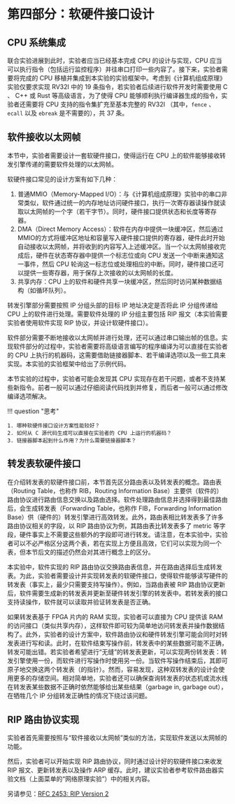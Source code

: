 # 第四部分：软硬件接口设计

## CPU 系统集成

联合实验进展到此时，实验者应当已经基本完成 CPU 的设计与实现，CPU 应当可以执行指令（包括运行监控程序）并往串口打印一些内容了。接下来，实验者需要将完成的 CPU 移植并集成到本实验的实验框架中。考虑到《计算机组成原理》实验仅要求实现 RV32I 中的 19 条指令，若实验者后续进行软件开发时需要使用 C 、 C++ 或 Rust 等高级语言，为了使得 CPU 能够顺利执行编译器生成的指令，实验者还需要将 CPU 支持的指令集扩充至基本完整的 RV32I （其中，`fence` 、 `ecall` 以及 `ebreak` 是不需要的），共 37 条。

## 软件接收以太网帧

本节中，实验者需要设计一套软硬件接口，使得运行在 CPU 上的软件能够接收转发引擎传递的需要软件处理的以太网帧。

软硬件接口常见的设计方案有如下几种：

1. 普通MMIO（Memory-Mapped I/O）：与《计算机组成原理》实验中的串口非常类似，软件通过统一的内存地址访问硬件接口，执行一次寄存器读操作就读取以太网帧的一个字（若干字节）。同时，硬件接口提供状态和长度等寄存器。
2. DMA（Direct Memory Access）：软件在内存中提供一块缓冲区，然后通过MMIO的方式将缓冲区地址和容量写入硬件接口提供的寄存器，硬件此时开始自动接收以太网帧，并将收到的内容写入上述缓冲区。当一个以太网帧接收完成后，硬件在状态寄存器中提供一个标志位或向 CPU 发送一个中断来通知这一事件，然后 CPU 轮询这一标志位或处理相应的中断。同时，硬件接口还可以提供一些寄存器，用于保存上次接收的以太网帧的长度。
3. 共享内存：CPU 上的软件和硬件共享一块缓冲区，然后同时访问某种数据结构（如循环队列）。

转发引擎部分需要按照 IP 分组头部的目标 IP 地址决定是否将此 IP 分组传递给 CPU 上的软件进行处理。需要软件处理的 IP 分组主要包括 RIP 报文（本实验需要实验者使用软件实现 RIP 协议，并设计软硬件接口）。

软件部分需要不断地接收以太网帧并进行处理，还可以通过串口输出帧的信息。实现软件部分的过程中，实验者需要将高级语言编写的程序编译为可以直接在实验者的 CPU 上执行的机器码，这需要借助链接器脚本、若干编译选项以及一些工具来实现。本实验的实验框架中给出了示例代码。

本节实验的过程中，实验者可能会发现其 CPU 实现存在若干问题，或者不支持某些新指令。前者一般可以通过仔细阅读代码找到并修复，而后者一般可以通过修改编译选项解决。

!!! question "思考"

    1. 哪种软硬件接口设计方案性能较好？
    2. 如何从 C 源代码生成可以直接在实验者的 CPU 上运行的机器码？
    3. 链接器脚本起到什么作用？为什么需要链接器脚本？

## 转发表软硬件接口

在介绍转发表的软硬件接口前，本节首先区分路由表以及转发表的概念。路由表（Routing Table，也称作 RIB，Routing Information Base）主要供（软件的）路由协议进行路由信息交换以及路由选择。软件处理路由信息并选择得到最佳路由后，会生成转发表（Forwarding Table，也称作 FIB，Forwarding Information Base）供（硬件的）转发引擎进行高效转发。此外，路由表相比转发表多了许多路由协议相关的字段，以 RIP 路由协议为例，其路由表比转发表多了 metric 等字段，硬件事实上不需要这些额外的字段即可进行转发。请注意，在本实验中，实验者可以不必严格区分这两个表，若在实现上方便且高效，它们可以实现为同一个表，但本节后文的描述仍然会对其进行概念上的区分。

本实验中，软件实现的 RIP 路由协议交换路由表信息，并在路由选择后生成转发表。为此，实验者需要设计并实现转发表的软硬件接口，使得软件能够读写硬件的转发表（事实上，最少只需要支持写操作）。例如，当路由表被 RIP 路由协议更新后，软件需要生成新的转发表并更新至硬件转发引擎的转发表中。若转发表的接口支持读操作，软件就可以读取并验证转发表是否正确。

如果转发表基于 FPGA 片内的 RAM 实现，实验者可以直接为 CPU 提供该 RAM 的访问接口（类似共享内存），这样软件即可较为简单地访问转发表并操作数据结构了。此外，实验者的设计方案中，软件路由协议和硬件转发引擎可能会同时对转发表进行写和读。此时，在软件结束写操作前，转发表中的某些数据可能不正确，转发可能出错。若实验者希望进行“无缝”的转发表更新，可以实现两份转发表：转发引擎使用一份，而软件进行写操作时使用另一份。当软件写操作结束后，其即可原子地交换这两个转发表（的指针）。然而，容易发现，这种双转发表的设计会使用更多的存储空间。相对简单地，实验者还可以确保查询转发表的状态机或流水线在转发表某些数据不正确时依然能够给出某些结果（garbage in, garbage out），在牺牲几个 IP 分组转发正确性的情况下绕过该问题。

## RIP 路由协议实现

实验者首先需要按照与“软件接收以太网帧”类似的方法，实现软件发送以太网帧的功能。

然后，实验者可以开始实现 RIP 路由协议，同时通过设计好的软硬件接口来收发 RIP 报文、更新转发表以及操作 ARP 缓存。此时，建议实验者参考软件路由器实验文档（上面菜单的“网络原理实验”）中的相关内容。

另请参见：[RFC 2453: RIP Version 2](https://tools.ietf.org/html/rfc2453)
